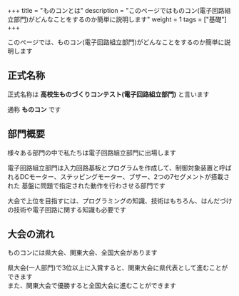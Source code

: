 +++
title = "ものコンとは"
description = "このページではものコン(電子回路組立部門)がどんなことをするのか簡単に説明します"
weight = 1
tags = ["基礎"]
+++

このページでは、ものコン(電子回路組立部門)がどんなことをするのか簡単に説明します

## 正式名称

正式名称は **高校生ものづくりコンテスト(電子回路組立部門)** と言います

通称 **ものコン** です

## 部門概要

様々ある部門の中で私たちは電子回路組立部門に出場します

電子回路組立部門は入力回路基板とプログラムを作成して、制御対象装置と呼ばれるDCモーター、ステッピングモーター、ブザー、2つの7セグメントが搭載された
基盤に問題で指定された動作を行わさせる部門です

大会で上位を目指すには、プログラミングの知識、技術はもちろん、はんだづけの技術や電子回路に関する知識も必要です

## 大会の流れ

ものコンには県大会、関東大会、全国大会があります

県大会(一人部門)で3位以上に入賞すると、関東大会に県代表として進むことができます  
また、関東大会で優勝すると全国大会に進むことができます
